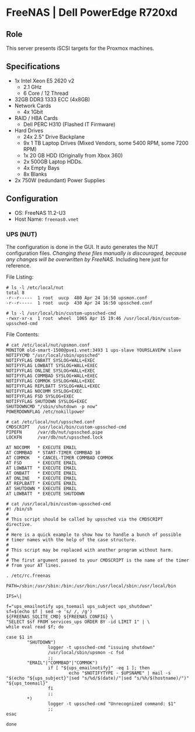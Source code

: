 # FreeNAS | Dell PowerEdge R720xd
## Role
This server presents iSCSI targets for the Proxmox machines.
## Specifications
- 1x Intel Xeon E5 2620 v2
  - 2.1 GHz
  - 6 Core / 12 Thread
- 32GB DDR3 1333 ECC (4x8GB)
- Network Cards
  - 4x 1Gbit
- RAID / HBA Cards
  - Dell PERC H310 (Flashed IT Firmware)
- Hard Drives
  - 24x 2.5" Drive Backplane
  - 9x 1 TB Laptop Drives (Mixed Vendors, some 5400 RPM, some 7200 RPM)
  - 1x 20 GB HDD (Originally from Xbox 360)
  - 2x 500GB Laptop HDDs. 
  - 4x Empty Bays
  - 8x Blanks
- 2x 750W (redundant) Power Supplies
## Configuration
- OS: FreeNAS 11.2-U3
- Host Name: `freenas0.vnet`
### UPS (NUT)
The configuration is done in the GUI. It auto generates the NUT configuration files. *Changing these files manually is discouraged, because any changes will be overwritten by FreeNAS.* Including here just for reference.

File Listing:
```
# ls -l /etc/local/nut
total 8
-r--r-----  1 root  uucp  480 Apr 24 16:50 upsmon.conf
-r--r-----  1 root  uucp  430 Apr 24 16:50 upssched.conf
```
```
# ls -l /usr/local/bin/custom-upssched-cmd
-rwxr-xr-x  1 root  wheel  1065 Apr 15 19:46 /usr/local/bin/custom-upssched-cmd
```
File Contents:
```
# cat /etc/local/nut/upsmon.conf
MONITOR old-smart-1500@pve1.vnet:3493 1 ups-slave YOURSLAVEPW slave
NOTIFYCMD "/usr/local/sbin/upssched"
NOTIFYFLAG ONBATT SYSLOG+WALL+EXEC
NOTIFYFLAG LOWBATT SYSLOG+WALL+EXEC
NOTIFYFLAG ONLINE SYSLOG+WALL+EXEC
NOTIFYFLAG COMMBAD SYSLOG+WALL+EXEC
NOTIFYFLAG COMMOK SYSLOG+WALL+EXEC
NOTIFYFLAG REPLBATT SYSLOG+WALL+EXEC
NOTIFYFLAG NOCOMM SYSLOG+EXEC
NOTIFYFLAG FSD SYSLOG+EXEC
NOTIFYFLAG SHUTDOWN SYSLOG+EXEC
SHUTDOWNCMD "/sbin/shutdown -p now"
POWERDOWNFLAG /etc/nokillpower
```
```
# cat /etc/local/nut/upssched.conf
CMDSCRIPT   /usr/local/bin/custom-upssched-cmd
PIPEFN      /var/db/nut/upssched.pipe
LOCKFN      /var/db/nut/upssched.lock

AT NOCOMM   * EXECUTE EMAIL
AT COMMBAD  * START-TIMER COMMBAD 10
AT COMMOK   * CANCEL-TIMER COMMBAD COMMOK
AT FSD      * EXECUTE EMAIL
AT LOWBATT  * EXECUTE EMAIL
AT ONBATT   * EXECUTE EMAIL
AT ONLINE   * EXECUTE EMAIL
AT REPLBATT * EXECUTE EMAIL
AT SHUTDOWN * EXECUTE EMAIL
AT LOWBATT  * EXECUTE SHUTDOWN
```
```shell
# cat /usr/local/bin/custom-upssched-cmd
#! /bin/sh
#
# This script should be called by upssched via the CMDSCRIPT directive.
#
# Here is a quick example to show how to handle a bunch of possible
# timer names with the help of the case structure.
#
# This script may be replaced with another program without harm.
#
# The first argument passed to your CMDSCRIPT is the name of the timer
# from your AT lines.

. /etc/rc.freenas

PATH=/sbin:/usr/sbin:/bin:/usr/bin:/usr/local/sbin:/usr/local/bin

IFS=\|

f="ups_emailnotify ups_toemail ups_subject ups_shutdown"
sf=$(echo $f | sed -e 's/ /, /g')
${FREENAS_SQLITE_CMD} ${FREENAS_CONFIG} \
"SELECT $sf FROM services_ups ORDER BY -id LIMIT 1" | \
while eval read $f; do

case $1 in
        "SHUTDOWN")
                logger -t upssched-cmd "issuing shutdown"
                /usr/local/sbin/upsmon -c fsd
                ;;
        "EMAIL"|"COMMBAD"|"COMMOK")
                if [ "${ups_emailnotify}" -eq 1 ]; then
                        echo "$NOTIFYTYPE - $UPSNAME" | mail -s "$(echo "${ups_subject}"|sed "s/%d/$(date)/"|sed "s/%h/$(hostname)/")" "${ups_toemail}"
                fi
                ;;
        *)
                logger -t upssched-cmd "Unrecognized command: $1"
                ;;
esac

done
```
